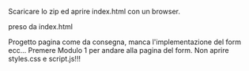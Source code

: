 Scaricare lo zip ed aprire index.html con un browser.

preso da index.html

Progetto pagina come da consegna, manca l'implementazione del form ecc...
Premere Modulo 1 per andare alla pagina del form.
Non aprire styles.css e script.js!!!
